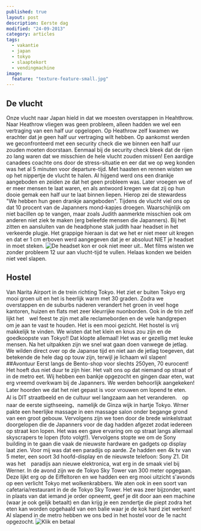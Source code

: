 ```yaml
---
published: true
layout: post
description: Eerste dag
modified: "24-09-2013"
category: articles
tags: 
  - vakantie
  - japan
  - tokyo
  - slaaptekort
  - vendingmachine
image: 
  feature: "texture-feature-small.jpg"
---
```


## De vlucht
Onze vlucht naar Japan hield in dat we moesten overstappen in Heahthrow.
Naar Heathrow vliegen was geen probleem, alleen hadden we wel een vertraging van een half uur opgelopen. Op Heathrow zelf kwamen we erachter dat je geen half uur vertraging wilt hebben.
Op aankomst werden we geconfronteerd met een security check die we binnen een half uur zouden moeten doorstaan. Eenmaal bij de security check bleek dat de rijen zo lang waren dat we misschien de hele vlucht zouden missen! Een aardige canadees coachte ons door de stress-situatie en eer dat we op weg konden was het al 5 minuten voor departure-tijd. Met haasten en rennen wisten we op het nippertje de vlucht te halen.
Al hijgend werd ons een drankje aangeboden en zeiden ze dat het geen probleem was. Later vroegen we of er meer mensen te laat waren, en als antwoord kregen we dat zij op hun dooie gemak een half uur te laat binnen liepen. Hierop zei de stewardess "We hebben hun geen drankje aangeboden".
Tijdens de vlucht viel ons op dat 10 procent van de Japanners mond-kapjes droegen. Waarschijnlijk om niet bacillen op te vangen, maar zoals Judith aanmerkte misschien ook om anderen niet ziek te maken (erg beleefde mensen die Japanners).
Bij het zitten en aansluiten van de headphone stak judith haar headset in het verkeerde plugje. Het grappige hieraan is dat we het er niet meer uit kregen en dat er 1 cm erboven werd aangegeven dat je er absoluut NIET je headset in moet steken.
![De headset kon er ook niet meer uit..](/images/plug2.JPG)
Met films wisten we zonder probleem 12 uur aan vlucht-tijd te vullen. Helaas konden we beiden niet veel slapen.
## Hostel
Van Narita Airport in de trein richting Tokyo. Het ziet er buiten Tokyo erg mooi groen uit en het is heerlijk warm met 30 graden. Zodra we overstappen en  de suburbs naderen verandert het groen in veel hoge kantoren, huizen en flats met zeer kleurrijke nuonborden. Ook in de trin zelf lijkt het　wel feest te zijn met alle reclameborden en de vele handgrepen om je aan te vast te houden. Het is een mooi gezicht. Het hostel is vrij makkelijk te vinden. We wisten dat het klein en knus zou zijn en de goedkoopste van Tokyo!! Dat klopte allemaal! Het was er gezellig met leuke mensen. Na het uitpakken zijn we snel wat gaan doen vanwege de jetlag. We wilden direct over op de Japanse tijd en niet aan de jetlag toegeven, dat betekende de hele dag op touw zijn, terwijl je lichaam wil slapen! 
##Avontuur
Eerst langs de Bento-shop voor slechts 250yen, 70 eurocent! Het hoeft dus niet duur te zijn hier. Het valt ons op dat niemand op straat of in de metro eet. Wij hebben een bankje opgezocht en gingen daar eten, wat erg vreemd overkwam bij de Japanners. We werden behoorlijk aangekeken! Later hoorden we dat het niet gepast is voor vrouwen om lopend te eten.　Al is DIT straatbeeld en de cultuur wel langzaam aan het veranderen.　op naar de eerste sigthseeing、namelijk de Ginza wijk in hartje Tokyo. Wrner pakte een heerlijke massage in een massage salon onder begange grond van een groot gebouw. Vervolgens zijn we toen door de brede winkelstraat doorgelopen die de Japanners voor de dag hadden afgezet zodat iedereen op straat kon lopen. Het was een gave ervaring om op straat langs allemaal skyscrapers te lopen (foto volgt!). Vervolgens stopte we om de Sony building in te gaan die vaak de nieuwste hardware en gadgets op display laat zien. Voor mij was dat een paradijs op aarde. Ze hadden een 4k tv van 5 meter, een soort 3d hoofd-display en de nieuwste telefoon: Sony Z1. Dit was het　paradijs aan nieuwe elektronica, wat erg in de smaak viel bij Werner. In de avond zijn we de Tokyo Sky Tower van 300 meter opgegaan. Deze lijkt erg op de Eiffeltoren en we hadden een erg mooi uitzicht s'avonds op een verlicht Tokyo met wolkenkrabbers. We aten ook in een soort van cafetaria/restaurant in de de Tokyo Sky Tower. Het was zeer bijzonder, want in plaats van dat iemand je order opneemt, geef je dit door aan een machine (waar je ook gelijk betaalt) en dan krijg je een zendertje die piept zodra het eten kan worden opgehaald van een balie waar je de kok hard ziet werken! Al slapend in de metro hebben we ons bed in het hostel voor de 1e nacht opgezocht.
![Klik en betaal](/images/vending.jpg)